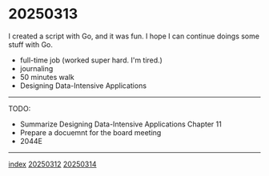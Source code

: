 <head><meta name="viewport" content="width=device-width, initial-scale=1.0, user-scalable=yes" /><meta charset="UTF-8"></head>

# 20250313

I created a script with Go, and it was fun. I hope I can continue doings some stuff with Go.

- full-time job (worked super hard. I'm tired.)
- journaling
- 50 minutes walk
- Designing Data-Intensive Applications

---

TODO:

- Summarize Designing Data-Intensive Applications Chapter 11
- Prepare a docuemnt for the board meeting
- 2044E

---

[index](../../index.html)
[20250312](20250312.html)
[20250314](20250314.html)
